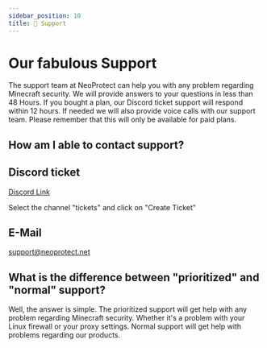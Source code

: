 ```yaml
---
sidebar_position: 10
title: 🤔 Support
---
```


# Our fabulous Support
The support team at NeoProtect can help you with any problem regarding Minecraft security.
We will provide answers to your questions in less than 48 Hours. If you bought a plan, our Discord 
ticket support will respond within 12 hours. If needed we will also provide voice calls with our support 
team. Please remember that this will only be available for paid plans.

## How am I able to contact support?

## Discord ticket

[Discord Link](https://discord.neoprotect.net/)

Select the channel "tickets" and click on "Create Ticket"

## E-Mail

[support@neoprotect.net](mailto:support@neoprotect.net)

## What is the difference between "prioritized" and "normal" support?

Well, the answer is simple. The prioritized support will get help with any problem regarding Minecraft security.
Whether it's a problem with your Linux firewall or your proxy settings. Normal support will get help with problems regarding our products.
